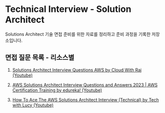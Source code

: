 # Technical Interview - Solution Architect
Solutions Architect 기술 면접 준비를 위한 자료를 정리하고 준비 과정을 기록한 저장소입니다.

## 면접 질문 목록 - 리소스별
1. [Solutions Architect Interview Questions AWS by Cloud With Raj (Youtube)](interview-question1/questions1.md)

2. [AWS Solutions Architect Interview Questions and Answers 2023 | AWS Certification Training by edureka! (Youtube)](interview-question2/questions2.md)
   
3.  [How To Ace The AWS Solutions Architect Interview (Technical) by Tech with Lucy (Youtube)](interview-question3/questions3.md)
